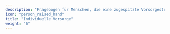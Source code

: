 ```yaml
---
description: "Fragebogen für Menschen, die eine zugespitzte Vorsorgestrategie für genau festgelegte Risiken möchten."
icon: "person_raised_hand" 
title: "Individuelle Vorsorge"
weight: "6"
---
```



